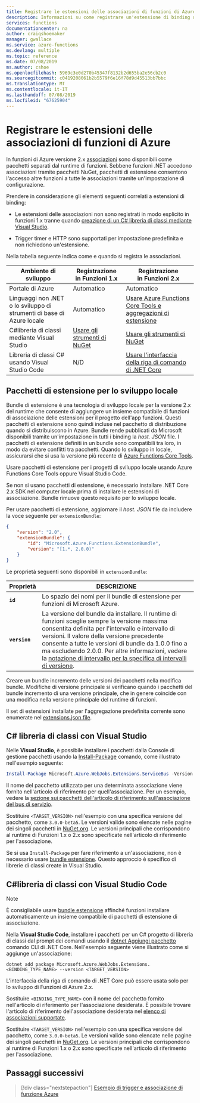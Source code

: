 ```yaml
---
title: Registrare le estensioni delle associazioni di funzioni di Azure
description: Informazioni su come registrare un'estensione di binding di funzioni di Azure nel proprio ambiente.
services: functions
documentationcenter: na
author: craigshoemaker
manager: gwallace
ms.service: azure-functions
ms.devlang: multiple
ms.topic: reference
ms.date: 07/08/2019
ms.author: cshoe
ms.openlocfilehash: 5969c3e0d270b45347f8132b2d655ba2e56cb2c0
ms.sourcegitcommit: c0419208061b2b5579f6e16f78d9d45513bb7bbc
ms.translationtype: MT
ms.contentlocale: it-IT
ms.lasthandoff: 07/08/2019
ms.locfileid: "67625904"
---
```

# <a name="register-azure-functions-binding-extensions"></a>Registrare le estensioni delle associazioni di funzioni di Azure

In funzioni di Azure versione 2.x [associazioni](./functions-triggers-bindings.md) sono disponibili come pacchetti separati dal runtime di funzioni. Sebbene funzioni .NET accedono associazioni tramite pacchetti NuGet, pacchetti di estensione consentono l'accesso altre funzioni a tutte le associazioni tramite un'impostazione di configurazione.

Prendere in considerazione gli elementi seguenti correlati a estensioni di binding:

- Le estensioni delle associazioni non sono registrati in modo esplicito in funzioni 1.x tranne quando [creazione di un C# libreria di classi mediante Visual Studio](#local-csharp).

- Trigger timer e HTTP sono supportati per impostazione predefinita e non richiedono un'estensione.

Nella tabella seguente indica come e quando si registra le associazioni.

| Ambiente di sviluppo |Registrazione<br/> in Funzioni 1.x  |Registrazione<br/> in Funzioni 2.x  |
|-------------------------|------------------------------------|------------------------------------|
|Portale di Azure|Automatico|Automatico|
|Linguaggi non .NET o lo sviluppo di strumenti di base di Azure locale|Automatico|[Usare Azure Functions Core Tools e aggregazioni di estensione](#extension-bundles)|
|C#libreria di classi mediante Visual Studio|[Usare gli strumenti di NuGet](#vs)|[Usare gli strumenti di NuGet](#vs)|
|Libreria di classi C# usando Visual Studio Code|N/D|[Usare l'interfaccia della riga di comando di .NET Core](#vs-code)|

## <a name="extension-bundles"></a>Pacchetti di estensione per lo sviluppo locale

Bundle di estensione è una tecnologia di sviluppo locale per la versione 2.x del runtime che consente di aggiungere un insieme compatibile di funzioni di associazione delle estensioni per il progetto dell'app funzioni. Questi pacchetti di estensione sono quindi incluse nel pacchetto di distribuzione quando si distribuiscono in Azure. Bundle rende pubblicati da Microsoft disponibili tramite un'impostazione in tutti i binding la *host. JSON* file. I pacchetti di estensione definiti in un bundle sono compatibili tra loro, in modo da evitare conflitti tra pacchetti. Quando lo sviluppo in locale, assicurarsi che si usa la versione più recente di [Azure Functions Core Tools](functions-run-local.md#v2).

Usare pacchetti di estensione per i progetti di sviluppo locale usando Azure Functions Core Tools oppure Visual Studio Code.

Se non si usano pacchetti di estensione, è necessario installare .NET Core 2.x SDK nel computer locale prima di installare le estensioni di associazione. Bundle rimuove questo requisito per lo sviluppo locale. 

Per usare pacchetti di estensione, aggiornare il *host. JSON* file da includere la voce seguente per `extensionBundle`:

```json
{
    "version": "2.0",
    "extensionBundle": {
        "id": "Microsoft.Azure.Functions.ExtensionBundle",
        "version": "[1.*, 2.0.0)"
    }
}
```

Le proprietà seguenti sono disponibili in `extensionBundle`:

| Proprietà | DESCRIZIONE |
| -------- | ----------- |
| **`id`** | Lo spazio dei nomi per il bundle di estensione per funzioni di Microsoft Azure. |
| **`version`** | La versione del bundle da installare. Il runtime di funzioni sceglie sempre la versione massima consentita definita per l'intervallo e intervallo di versioni. Il valore della versione precedente consente a tutte le versioni di bundle da 1.0.0 fino a ma escludendo 2.0.0. Per altre informazioni, vedere la [notazione di intervallo per la specifica di intervalli di versione](https://docs.microsoft.com/nuget/reference/package-versioning#version-ranges-and-wildcards). |

Creare un bundle incremento delle versioni dei pacchetti nella modifica bundle. Modifiche di versione principale si verificano quando i pacchetti del bundle incremento di una versione principale, che in genere coincide con una modifica nella versione principale del runtime di funzioni.  

Il set di estensioni installate per l'aggregazione predefinita corrente sono enumerate nel [extensions.json file](https://github.com/Azure/azure-functions-extension-bundles/blob/master/src/Microsoft.Azure.Functions.ExtensionBundle/extensions.json).

<a name="local-csharp"></a>

## <a name="vs"></a> C\# libreria di classi con Visual Studio

Nelle **Visual Studio**, è possibile installare i pacchetti dalla Console di gestione pacchetti usando la [Install-Package](https://docs.microsoft.com/nuget/tools/ps-ref-install-package) comando, come illustrato nell'esempio seguente:

```powershell
Install-Package Microsoft.Azure.WebJobs.Extensions.ServiceBus -Version <TARGET_VERSION>
```

Il nome del pacchetto utilizzato per una determinata associazione viene fornito nell'articolo di riferimento per quell'associazione. Per un esempio, vedere la [sezione sui pacchetti dell'articolo di riferimento sull'associazione del bus di servizio](functions-bindings-service-bus.md#packages---functions-1x).

Sostituire `<TARGET_VERSION>` nell'esempio con una specifica versione del pacchetto, come `3.0.0-beta5`. Le versioni valide sono elencate nelle pagine dei singoli pacchetti in [NuGet.org](https://nuget.org). Le versioni principali che corrispondono al runtime di Funzioni 1.x o 2.x sono specificate nell'articolo di riferimento per l'associazione.

Se si usa `Install-Package` per fare riferimento a un'associazione, non è necessario usare [bundle estensione](#extension-bundles). Questo approccio è specifico di librerie di classi create in Visual Studio.

## <a name="vs-code"></a> C#libreria di classi con Visual Studio Code

> [!NOTE]
> È consigliabile usare [bundle estensione](#extension-bundles) affinché funzioni installare automaticamente un insieme compatibile di pacchetti di estensione di associazione.

Nella **Visual Studio Code**, installare i pacchetti per un C# progetto di libreria di classi dal prompt dei comandi usando il [dotnet Aggiungi pacchetto](https://docs.microsoft.com/dotnet/core/tools/dotnet-add-package) comando CLI di .NET Core. Nell'esempio seguente viene illustrato come si aggiunge un'associazione:

```terminal
dotnet add package Microsoft.Azure.WebJobs.Extensions.<BINDING_TYPE_NAME> --version <TARGET_VERSION>
```

L'interfaccia della riga di comando di .NET Core può essere usata solo per lo sviluppo di Funzioni di Azure 2.x.

Sostituire `<BINDING_TYPE_NAME>` con il nome del pacchetto fornito nell'articolo di riferimento per l'associazione desiderata. È possibile trovare l'articolo di riferimento dell'associazione desiderata nel [elenco di associazioni supportate](./functions-triggers-bindings.md#supported-bindings).

Sostituire `<TARGET_VERSION>` nell'esempio con una specifica versione del pacchetto, come `3.0.0-beta5`. Le versioni valide sono elencate nelle pagine dei singoli pacchetti in [NuGet.org](https://nuget.org). Le versioni principali che corrispondono al runtime di Funzioni 1.x o 2.x sono specificate nell'articolo di riferimento per l'associazione.

## <a name="next-steps"></a>Passaggi successivi
> [!div class="nextstepaction"]
> [Esempio di trigger e associazione di funzione Azure](./functions-bindings-example.md)
